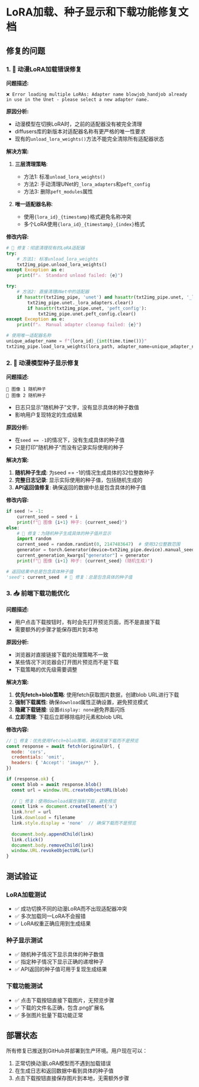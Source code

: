 # LoRA加载、种子显示和下载功能修复文档

## 修复的问题

### 1. 🔧 动漫LoRA加载错误修复

**问题描述:**
```
❌ Error loading multiple LoRAs: Adapter name blowjob_handjob already in use in the Unet - please select a new adapter name.
```

**原因分析:**
- 动漫模型在切换LoRA时，之前的适配器没有被完全清理
- diffusers库的新版本对适配器名称有更严格的唯一性要求
- 现有的`unload_lora_weights()`方法不能完全清除所有适配器状态

**解决方案:**
1. **三层清理策略**: 
   - 方法1: 标准`unload_lora_weights()`
   - 方法2: 手动清理UNet的`_lora_adapters`和`peft_config`
   - 方法3: 删除`peft_modules`属性

2. **唯一适配器名称**: 
   - 使用`{lora_id}_{timestamp}`格式避免名称冲突
   - 多个LoRA使用`{lora_id}_{timestamp}_{index}`格式

**修改内容:**
```python
# 🚨 修复：彻底清理现有的LoRA适配器
try:
    # 方法1: 标准unload_lora_weights
    txt2img_pipe.unload_lora_weights()
except Exception as e:
    print(f"⚠️  Standard unload failed: {e}")

try:
    # 方法2: 直接清理UNet中的适配器
    if hasattr(txt2img_pipe, 'unet') and hasattr(txt2img_pipe.unet, '_lora_adapters'):
        txt2img_pipe.unet._lora_adapters.clear()
        if hasattr(txt2img_pipe.unet, 'peft_config'):
            txt2img_pipe.unet.peft_config.clear()
except Exception as e:
    print(f"⚠️  Manual adapter cleanup failed: {e}")

# 使用唯一适配器名称
unique_adapter_name = f"{lora_id}_{int(time.time())}"
txt2img_pipe.load_lora_weights(lora_path, adapter_name=unique_adapter_name)
```

### 2. 🎲 动漫模型种子显示修复

**问题描述:**
```
🎲 图像 1 随机种子
🎲 图像 2 随机种子
```
- 日志只显示"随机种子"文字，没有显示具体的种子数值
- 影响用户复现特定的生成结果

**原因分析:**
- 在`seed == -1`的情况下，没有生成具体的种子值
- 只是打印"随机种子"而没有记录实际使用的种子

**解决方案:**
1. **随机种子生成**: 为seed == -1的情况生成具体的32位整数种子
2. **完整日志记录**: 显示实际使用的种子值，包括随机生成的
3. **API返回值修复**: 确保返回的数据中总是包含具体的种子值

**修改内容:**
```python
if seed != -1:
    current_seed = seed + i
    print(f"🎲 图像 {i+1} 种子: {current_seed}")
else:
    # 🚨 修复：为随机种子生成具体的种子值并显示
    import random
    current_seed = random.randint(0, 2147483647)  # 使用32位整数范围
    generator = torch.Generator(device=txt2img_pipe.device).manual_seed(int(current_seed))
    current_generation_kwargs["generator"] = generator
    print(f"🎲 图像 {i+1} 种子: {current_seed} (随机生成)")

# 返回结果中总是包含具体种子值
'seed': current_seed  # 🚨 修复：总是包含具体的种子值
```

### 3. 📥 前端下载功能优化

**问题描述:**
- 用户点击下载按钮时，有时会先打开预览页面，而不是直接下载
- 需要额外的步骤才能保存图片到本地

**原因分析:**
- 浏览器对直接链接下载的处理策略不一致
- 某些情况下浏览器会打开图片预览而不是下载
- 下载策略的优先级需要调整

**解决方案:**
1. **优先fetch+blob策略**: 使用fetch获取图片数据，创建blob URL进行下载
2. **强制下载属性**: 确保`download`属性正确设置，避免预览模式  
3. **隐藏下载链接**: 设置`display: none`避免界面闪烁
4. **立即清理**: 下载后立即移除临时元素和blob URL

**修改内容:**
```javascript
// 🚨 修复：优先使用fetch+blob策略，确保直接下载而不是预览
const response = await fetch(originalUrl, {
  mode: 'cors',
  credentials: 'omit',
  headers: { 'Accept': 'image/*' },
})

if (response.ok) {
  const blob = await response.blob()
  const url = window.URL.createObjectURL(blob)
  
  // 🚨 修复：使用download属性强制下载，避免预览
  const link = document.createElement('a')
  link.href = url
  link.download = filename
  link.style.display = 'none'  // 确保下载而不是预览
  
  document.body.appendChild(link)
  link.click()
  document.body.removeChild(link)
  window.URL.revokeObjectURL(url)
}
```

## 测试验证

### LoRA加载测试
- ✅ 成功切换不同的动漫LoRA而不出现适配器冲突
- ✅ 多次加载同一LoRA不会报错
- ✅ LoRA权重正确应用到生成结果

### 种子显示测试  
- ✅ 随机种子情况下显示具体的种子数值
- ✅ 指定种子情况下显示正确的递增种子
- ✅ API返回的种子值可用于复现生成结果

### 下载功能测试
- ✅ 点击下载按钮直接下载图片，无预览步骤
- ✅ 下载的文件名正确，包含.png扩展名
- ✅ 多张图片批量下载功能正常

## 部署状态

所有修复已推送到GitHub并部署到生产环境。用户现在可以：
1. 正常切换动漫LoRA模型而不遇到加载错误
2. 在生成日志和返回数据中看到具体的种子值
3. 点击下载按钮直接保存图片到本地，无需额外步骤 